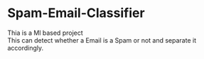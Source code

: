 # Spam-Email-Classifier
Thia is a Ml based project 
<br>
This can detect whether a Email is a Spam or not 
and separate it accordingly.
